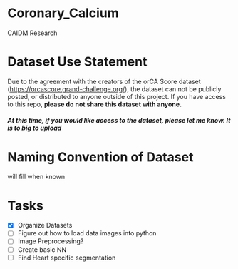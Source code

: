# Coronary_Calcium
CAIDM Research

# Dataset Use Statement

Due to the agreement with the creators of the orCA Score dataset (https://orcascore.grand-challenge.org/), the dataset can not be publicly posted, or distributed to anyone outside of this project.
If you have access to this repo, **please do not share this dataset with anyone.**

##### At this time, if you would like access to the dataset, please let me know. It is to big to upload

# Naming Convention of Dataset
will fill when known

# Tasks
- [x] Organize Datasets
- [ ] Figure out how to load data images into python
- [ ] Image Preprocessing?
- [ ] Create basic NN
- [ ] Find Heart specific segmentation
